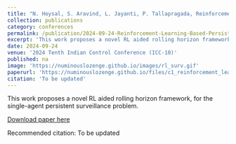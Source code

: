 ```yaml
---
title: "N. Hoysal, S. Aravind, L. Jayanti, P. Tallapragada, Reinforcement Learning Based Persistent Surveillance on Graphs Under Energy Constraints "
collection: publications
category: conferences
permalink: /publication/2024-09-24-Reinforcement-Learning-Based-Persistent-Surveillance-on-Graphs-Under-Energy-Constraints
excerpt: 'This work proposes a novel RL aided rolling horizon framework, for the single-agent persistent surveillance problem.'
date: 2024-09-24
venue: '2024 Tenth Indian Control Conference (ICC-10)'
published: na
image: 'https://numinouslozenge.github.io/images/rl_surv.gif'
paperurl: 'https://numinouslozenge.github.io/files/c1_reinforcement_learning_based_persistent_surveillance_on_graphs.pdf'
citation: 'To be updated'
---
```

This work proposes a novel RL aided rolling horizon framework, for the single-agent persistent surveillance problem.

[Download paper here](https://numinouslozenge.github.io/files/c1_reinforcement_learning_based_persistent_surveillance_on_graphs.pdf)

Recommended citation: To be updated